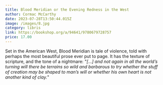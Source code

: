 ```yaml
---
title: Blood Meridian or the Evening Redness in the West
author: Cormac McCarthy 
date: 2023-07-28T13:50:44.015Z
image: /images/8.jpg
category: libris
link: https://bookshop.org/a/94641/9780679728757
price: 17.00
---
```

Set in the American West, Blood Meridian is tale of violence, told with perhaps the most beautiful prose ever put to page. It has the texture of scripture, and the tone of a nightmare:
"*[...] and not again in all the world’s turning will there be terrains so wild and barbarous to try whether the stuff of creation may be shaped to man’s will or whether his own heart is not another kind of clay.*"
